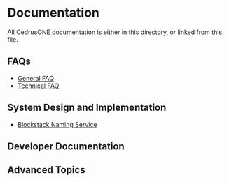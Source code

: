 # Documentation

All CedrusONE documentation is either in this directory, or linked
from this file.

## FAQs

* [General FAQ](https://github.com/cedruslogistics/CedrusONE/edit/master/docs/README.md)
* [Technical FAQ](https://github.com/cedruslogistics/CedrusONE/edit/master/docs/README.md)

## System Design and Implementation

* [Blockstack Naming Service](https://github.com/cedruslogistics/CedrusONE/edit/master/docs/README.md)

## Developer Documentation


## Advanced Topics

